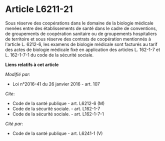 # Article L6211-21

Sous réserve des coopérations dans le domaine de la biologie médicale menées entre des établissements de santé dans le cadre
de conventions, de groupements de coopération sanitaire ou de groupements hospitaliers de territoire et sous réserve des
contrats de coopération mentionnés à l'article L. 6212-6, les examens de biologie médicale sont facturés au tarif des actes
de biologie médicale fixé en application des articles L. 162-1-7 et L. 162-1-7-1 du code de la sécurité sociale.

**Liens relatifs à cet article**

_Modifié par_:

  - Loi n°2016-41 du 26 janvier 2016 - art. 107

_Cite_:

  - Code de la santé publique - art. L6212-6 (M)
  - Code de la sécurité sociale. - art. L162-1-7
  - Code de la sécurité sociale. - art. L162-1-7-1

_Cité par_:

  - Code de la santé publique - art. L6241-1 (V)
